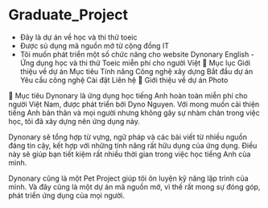 # Graduate_Project
- Đây là dự án về học và thi thử toeic
- Được sủ dụng mã nguồn mở từ cộng đồng IT
- Tôi muốn phát triển một số chức năng cho website
Dynonary English - Ứng dụng học và thi thử Toeic miễn phí cho người Việt 
📑 Mục lục
Giới thiệu về dự án
Mục tiêu
Tính năng
Công nghệ xây dựng
Bắt đầu dự án
Yêu cầu công nghệ
Cài đặt
Liên hệ
📝 Giới thiệu về dự án
Photo

🎯 Mục tiêu
Dynonary là ứng dụng học tiếng Anh hoàn toàn miễn phí cho người Việt Nam, được phát triển bởi Dyno Nguyen. Với mong muốn cải thiện tiếng Anh bản thân và mọi người nhưng không gây sự nhàm chán trong việc học, tôi đã xây dựng nên ứng dụng này.

Dynonary sẽ tổng hợp từ vựng, ngữ pháp và các bài viết từ nhiều nguồn đáng tin cậy, kết hợp với những tính năng rất hữu dụng của ứng dụng. Điều này sẽ giúp bạn tiết kiệm rất nhiều thời gian trong việc học tiếng Anh của mình.

Dynonary cũng là một Pet Project giúp tôi ôn luyện kỹ năng lập trình của mình. Và đây cũng là một dự án mã nguồn mở, vì thế rất mong sự đóng góp, phát triển ứng dụng của mọi người.
